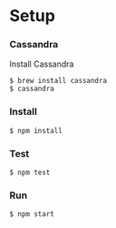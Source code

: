 # Setup

### Cassandra

Install Cassandra

```
$ brew install cassandra
$ cassandra
```

### Install

```
$ npm install
```

### Test

```
$ npm test
```

### Run

```
$ npm start
```